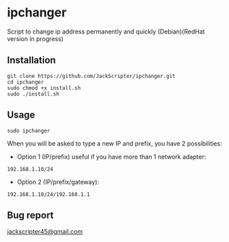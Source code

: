 # ipchanger
Script to change ip address permanently and quickly (Debian)(RedHat version in progress)

Installation
-
```
git clone https://github.com/JackScripter/ipchanger.git
cd ipchanger
sudo chmod +x install.sh
sudo ./install.sh
```
Usage
-
```
sudo ipchanger
```
When you will be asked to type a new IP and prefix, you have 2 possibilities:
- Option 1 (IP/prefix) useful if you have more than 1 network adapter:
```
192.168.1.10/24
```
- Option 2 (IP/prefix/gateway):
```
192.168.1.10/24/192.168.1.1
```

Bug report
-
jackscripter45@gmail.com
